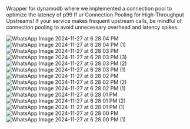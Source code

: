 Wrapper for dynamodb where we implemented a connection pool to optimize the latency of p99
If ur Connection Pooling for High-Throughput Upstreams!
If your service makes frequent upstream calls, be mindful of connection pooling to avoid unnecessary overhead and latency spikes.


![WhatsApp Image 2024-11-27 at 6 28 04 PM](https://github.com/user-attachments/assets/e4341bb7-5929-4f46-ab79-d8a39b71f755)
![WhatsApp Image 2024-11-27 at 6 28 04 PM (1)](https://github.com/user-attachments/assets/e417ecf8-765c-408b-9c8f-0136366fb438)
![WhatsApp Image 2024-11-27 at 6 28 03 PM](https://github.com/user-attachments/assets/d1a917af-a671-42d4-a83c-75b73c3ab1ef)
![WhatsApp Image 2024-11-27 at 6 28 03 PM (3)](https://github.com/user-attachments/assets/45b13394-1a20-4ab0-8fcd-7f57181d5f0c)
![WhatsApp Image 2024-11-27 at 6 28 03 PM (2)](https://github.com/user-attachments/assets/e46b2360-2d4c-4905-953e-fb2c9cbdbeae)
![WhatsApp Image 2024-11-27 at 6 28 03 PM (1)](https://github.com/user-attachments/assets/3d758791-6834-4218-bfbd-8d88cf4828a9)
![WhatsApp Image 2024-11-27 at 6 28 02 PM](https://github.com/user-attachments/assets/8996688b-0440-4b97-be3e-29754214f438)
![WhatsApp Image 2024-11-27 at 6 28 02 PM (2)](https://github.com/user-attachments/assets/e4831afe-ae3b-41bb-9c7c-fb09a1d943bb)
![WhatsApp Image 2024-11-27 at 6 28 02 PM (1)](https://github.com/user-attachments/assets/da79b469-ef98-4f3b-b93d-f61602d5170c)
![WhatsApp Image 2024-11-27 at 6 28 01 PM](https://github.com/user-attachments/assets/a9370603-3cc7-4b19-9f82-e0625e5792f4)
![WhatsApp Image 2024-11-27 at 6 28 01 PM (2)](https://github.com/user-attachments/assets/6f22730e-1a42-4ffc-ad8e-abee631de4c7)
![WhatsApp Image 2024-11-27 at 6 28 01 PM (1)](https://github.com/user-attachments/assets/a4eecd64-1089-4746-aa06-2ac6854f6167)
![WhatsApp Image 2024-11-27 at 6 28 00 PM](https://github.com/user-attachments/assets/5af5af3f-3673-4c3b-87b5-63c387477a1a)
![WhatsApp Image 2024-11-27 at 6 28 00 PM (1)](https://github.com/user-attachments/assets/ca09357a-1974-4660-acc7-75d1eddd16a3)
